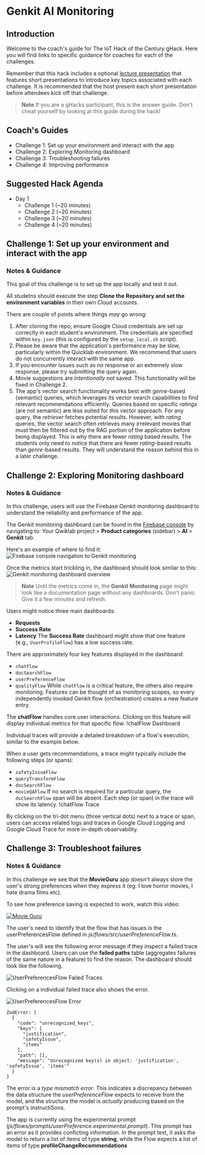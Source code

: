 # Genkit AI Monitoring

## Introduction

Welcome to the coach's guide for The IoT Hack of the Century gHack. Here you will find links to specific guidance for coaches for each of the challenges.

Remember that this hack includes a optional [lecture presentation](resources/lecture.pdf) that features short presentations to introduce key topics associated with each challenge. It is recommended that the host present each short presentation before attendees kick off that challenge.

> **Note** If you are a gHacks participant, this is the answer guide. Don't cheat yourself by looking at this guide during the hack!

## Coach's Guides

- Challenge 1: Set up your environment and interact with the app
- Challenge 2: Exploring Monitoring dashboard
- Challenge 3: Troubleshooting failures
- Challenge 4: Improving performance

## Suggested Hack Agenda

- Day 1
  - Challenge 1 (~20 minutes)
  - Challenge 2 (~20 minutes)
  - Challenge 3 (~20 minutes)
  - Challenge 4 (~20 minutes)

## Challenge 1: Set up your environment and interact with the app

### Notes & Guidance

This goal of this challenge is to set up the app locally and test it out.

All studetns should execute the step **Clone the Repository and set the environment variables** in their own Cloud accounts.

There are couple of points where things *may* go wrong:

1. After cloning the repo, ensure Google Cloud credentials are set up correctly in each student's environment. The credentials are specified within `key.json` (this is configured by the `setup_local.sh` script).
1. Please be aware that the application's performance may be slow, particularly within the Quicklab environment. We recommend that users do not concurrently interact with the same app.
1. If you encounter issues such as no response or an extremely slow response, please try submitting the query again.
1. Movie suggestions are _intentionally_ not saved. This functionality will be fixed in Challenge 2. 
1. The app's vector search functionality works best with *genre*-based (semantic) queries, which leverages its vector search capabilities to find relevant recommendations efficiently. Queries based on specific *ratings* (are not semantic) are less suited for this vector approach. For any query, the *retriever* fetches potential results. However, with *rating* queries, the vector search often retrieves many irrelevant movies that must then be filtered out by the RAG portion of the application before being displayed. This is why there are fewer *rating* based results. The students only need to notice that there are fewer *rating*-based results than *genre*-based results. They will understand the reason behind this in a later challenge.

## Challenge 2: Exploring Monitoring dashboard

### Notes & Guidance

In this challenge, users will use the Firebase Genkit monitoring dashboard to understand the reliability and performance of the app.

The Genkit monitoring dashboard can be found in the [Firebase console](https://console.firebase.google.com/) by navigating to:
Your Qwiklab project > **Product categories** (sidebar) > **AI** > **Genkit** tab.

Here's an example of where to find it:
![Firebase console navigation to Genkit monitoring](./images/genkit_monitoring.png)

Once the metrics start trickling in, the dashboard should look similar to this:
![Genkit monitoring dashboard overview](./images/genkit_dash.png)

> **Note** Until the metrics come in, the **Genkit Monitoring** page might look like a documentation page without any dashboards. Don't panic. Give it a few minutes and refresh.

Users might notice three main dashboards:
- **Requests**
- **Success Rate**
- **Latency**
The **Success Rate** dashboard might show that one feature (e.g., `UserProfileFlow`) has a low success rate.

There are approximately four key features displayed in the dashboard:
- `chatFlow`
- `docSearchFlow`
- `userPreferenceFlow`
- `qualityFlow`
While `chatFlow` is a critical feature, the others also require monitoring. Features can be thought of as monitoring scopes, so every independently invoked Genkit flow (orchestration) creates a new feature entry.

The **chatFlow** handles core user interactions. Clicking on this feature will display individual metrics for that specific flow.
!chatFlow Dashboard

Individual traces will provide a detailed breakdown of a flow's execution, similar to the example below.

When a user gets recommendations, a trace might typically include the following steps (or spans):
- `safetyIssueFlow`
- `queryTransformFlow`
- `docSearchFlow`
- `movieQAFlow`
If no search is required for a particular query, the `docSearchFlow` span will be absent.
Each step (or span) in the trace will show its latency.
 !chatFlow Trace
 
 By clicking on the tri-dot menu (three vertical dots) next to a trace or span, users can access related logs and traces in Google Cloud Logging and Google Cloud Trace for more in-depth observability.

## Challenge 3: Troubleshoot failures

### Notes & Guidance

In this challenge we see that the **MovieGuru** app doesn't always store the user's strong preferences when they express it (eg: I love horror movies, I hate drama films etc).

To see how preference saving is expected to work, watch this video:

[![Movie Guru](https://img.youtube.com/vi/l_KhN3RJ8qA/0.jpg)](https://youtu.be/l_KhN3RJ8qA)

The user's need to identify that the flow that has issues is the userPreferencesFlow defined in  _js/flows/src/userPreferenceFlow.ts_. 

The user's will see the following error message if they inspect a failed trace in the dashboard. Users can use the **failed paths** table (aggregates failures of the same nature in a feature) to find the reason. The dashboard should look like the following.

![UserPreferencesFlow Failed Traces](./images/userPreferencesFlow_failedPaths.png)

Clicking on a individual failed trace also shows the error. 

![UserPreferencesFlow Error](./images/userPreferencesFlow_error.png)

```
ZodError: [
  {
    "code": "unrecognized_keys",
    "keys": [
      "justification",
      "safetyIssue",
      "items"
    ],
    "path": [],
    "message": "Unrecognized key(s) in object: 'justification', 'safetyIssue', 'items'"
  }
]
```

The error is a _type mismatch error_. This indicates a discrepancy between the data structure the _userPreferenceFlow_ expects to receive from the model, and the structure the model is _actually_ producing based on the prompt's instructiSons. 

The app is currently using the experimental prompt (_js/flows/prompts/userPreference.experimental.prompt_). This prompt has an error as it provides conficting information. In the prompt text, it asks the model to return a list of items of type **string**, while the Flow expects a list of items of type **profileChangeRecommendations**

```

